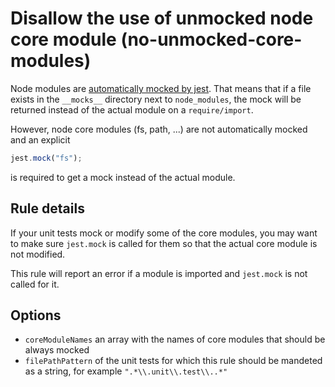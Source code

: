 # Disallow the use of unmocked node core module (no-unmocked-core-modules)

Node modules are [automatically mocked by jest](https://jestjs.io/docs/en/manual-mocks#mocking-node-modules). That means that if a file exists in the `__mocks__` directory next to `node_modules`, the mock will be returned instead of the actual module on a `require/import`.

However, node core modules (fs, path, ...) are not automatically mocked and an explicit

```js
jest.mock("fs");
```

is required to get a mock instead of the actual module.

## Rule details

If your unit tests mock or modify some of the core modules, you may want to make sure `jest.mock` is called for them so that the actual core module is not modified.

This rule will report an error if a module is imported and `jest.mock` is not called for it.

## Options

- `coreModuleNames` an array with the names of core modules that should be always mocked
- `filePathPattern` of the unit tests for which this rule should be mandeted as a string, for example `".*\\.unit\\.test\\..*"`
